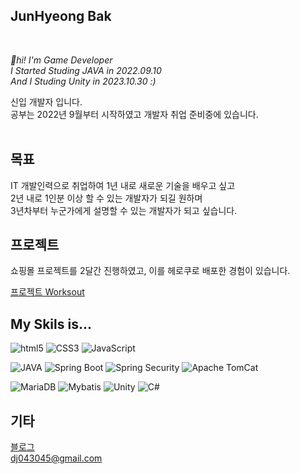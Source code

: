 
## JunHyeong Bak

</br>

_👋hi! I'm Game Developer_   
_I Started Studing JAVA in 2022.09.10_  
_And I Studing Unity in 2023.10.30 :)_

신입 개발자 입니다.  
공부는 2022년 9월부터 시작하였고 개발자 취업 준비중에 있습니다.       
</br>

## 목표

IT 개발인력으로 취업하여 1년 내로 새로운 기술을 배우고 싶고   
2년 내로 1인분 이상 할 수 있는 개발자가 되길 원하며   
3년차부터 누군가에게 설명할 수 있는 개발자가 되고 싶습니다. 
</br>

## 프로젝트

쇼핑몰 프로젝트를 2달간 진행하였고, 이를 헤로쿠로 배포한 경험이 있습니다.

[프로젝트 Worksout](https://github.com/dj04304/git-worksout)

## My Skils is...

![html5](https://img.shields.io/badge/HTML5-red?style=flat-square&logo=HTML5&logoColor=white)
![CSS3](https://img.shields.io/badge/-CSS3-blue?style=flat-square&logo=CSS3)
![JavaScript](https://img.shields.io/badge/-JavaScript-f7df1e?style=flat-square&logo=JavaScript&logoColor=black)
</br>

![JAVA](https://img.shields.io/badge/-JAVA-orange?style=flat-square&logo=java)
![Spring Boot](https://img.shields.io/badge/-Spring%20Boot-%236DB33F?style=flat-square&logo=SpringBoot&logoColor=white)
![Spring Security](https://img.shields.io/badge/-Spring%20Security-%236DB33F?style=flat-square&logo=Spring%20Security&logoColor=white)
![Apache TomCat](https://img.shields.io/badge/-Apache%20TomCat-%23F8DC75?style=flat-square&logo=apacheTomcat&logoColor=black)
</br>

![MariaDB](https://img.shields.io/badge/-MariaDB-%23003545?style=flat-square&logo=MariaDB)
![Mybatis](https://img.shields.io/badge/-Mybatis-%23000000?style=flat-square)
![Unity](https://img.shields.io/badge/-Unity-%23000000?style=flat-square&logo=Unity)
![C#](https://img.shields.io/badge/-C%23-%7ED321?logo=Csharp&style=flat)

## 기타

[블로그](https://dochistory.tistory.com/)   
<dj043045@gmail.com>

<!--
**dj04304/dj04304** is a ✨ _special_ ✨ repository because its `README.md` (this file) appears on your GitHub profile.

Here are some ideas to get you started:

- 🔭 I’m currently working on ...
- 🌱 I’m currently learning ...
- 👯 I’m looking to collaborate on ...
- 🤔 I’m looking for help with ...
- 💬 Ask me about ...
- 📫 How to reach me: ...
- 😄 Pronouns: ...
- ⚡ Fun fact: ...
-->
